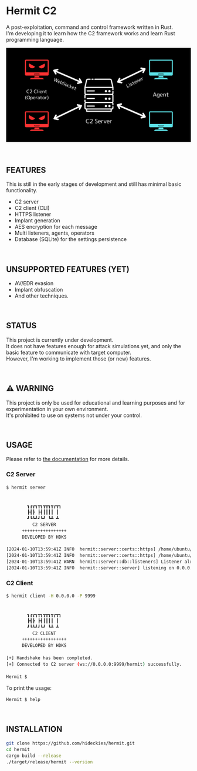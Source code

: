 # Hermit C2

A post-exploitation, command and control framework written in Rust.  
I'm developing it to learn how the C2 framework works and learn Rust programming language.

![diagram](assets/diagram.png)

<br />

## FEATURES

This is still in the early stages of development and still has minimal basic functionality.

- C2 server
- C2 client (CLI)
- HTTPS listener
- Implant generation
- AES encryption for each message
- Multi listeners, agents, operators
- Database (SQLite) for the settings persistence

<br />

## UNSUPPORTED FEATURES (YET)

- AV/EDR evasion
- Implant obfuscation
- And other techniques.

<br />

## STATUS

This project is currently under development.  
It does not have features enough for attack simulations yet, and only the basic feature to communicate with target computer.  
However, I'm working to implement those (or new) features.

<br />

## :warning: WARNING

This project is only be used for educational and learning purposes and for experimentation in your own environment.  
It's prohibited to use on systems not under your control.

<br />

## USAGE

<!-- Plese refer to [https://hermit.hdks.org/](the docs) for more details. -->
Please refer to [the documentation](/docs) for more details.

### C2 Server

```sh
$ hermit server


        ┓┏┏┓┳┓┳┳┓┳┏┳┓
        ┣┫┣ ┣┫┃┃┃┃ ┃
        ┛┗┗┛┛┗┛ ┗┻ ┻
          C2 SERVER
      +++++++++++++++++
      DEVELOPED BY HDKS

[2024-01-10T13:59:41Z INFO  hermit::server::certs::https] /home/ubuntu/.hermit/server/listeners/listener_3943635548/certs/cert.pem created successfully.
[2024-01-10T13:59:41Z INFO  hermit::server::certs::https] /home/ubuntu/.hermit/server/listeners/listener_3943635548/certs/key.pem created successfully.
[2024-01-10T13:59:41Z WARN  hermit::server::db::listeners] Listener already exists in database.
[2024-01-10T13:59:41Z INFO  hermit::server::server] listening on 0.0.0.0:9999
```

### C2 Client

```sh
$ hermit client -H 0.0.0.0 -P 9999


        ┓┏┏┓┳┓┳┳┓┳┏┳┓
        ┣┫┣ ┣┫┃┃┃┃ ┃
        ┛┗┗┛┛┗┛ ┗┻ ┻
          C2 CLIENT
      +++++++++++++++++
      DEVELOPED BY HDKS

[+] Handshake has been completed.
[+] Connected to C2 server (ws://0.0.0.0:9999/hermit) successfully.

Hermit $
```

To print the usage:

```sh
Hermit $ help
```

<br />

## INSTALLATION

```sh
git clone https://github.com/hideckies/hermit.git
cd hermit
cargo build --release
./target/release/hermit --version
```